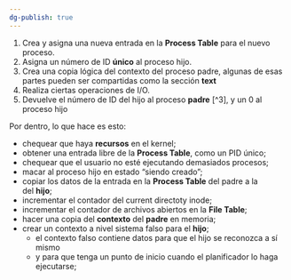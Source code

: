 ```yaml
---
dg-publish: true
---
```

1. Crea y asigna una nueva entrada en la **Process Table** para el nuevo proceso.
2. Asigna un número de ID **único** al proceso hijo.
3. Crea una copia lógica del contexto del proceso padre, algunas de esas partes pueden ser compartidas como la sección **text**
4. Realiza ciertas operaciones de I/O.
5. Devuelve el número de ID del hijo al proceso **padre** [^3], y un 0 al proceso hijo

Por dentro, lo que hace es esto: 
- chequear que haya **recursos** en el kernel;
- obtener una entrada libre de la **Process Table**, como un PID único;
- chequear que el usuario no esté ejecutando demasiados procesos;
- macar al proceso hijo en estado “siendo creado”;
- copiar los datos de la entrada en la **Process Table** del padre a la del **hijo**;
- incrementar el contador del current directoty inode;
- incrementar el contador de archivos abiertos en la **File Table**;
- hacer una copia del **contexto** del **padre** en memoria;
- crear un contexto a nivel sistema falso para el **hijo**;
    - el contexto falso contiene datos para que el hijo se reconozca a sí mismo
    - y para que tenga un punto de inicio cuando el planificador lo haga ejecutarse;